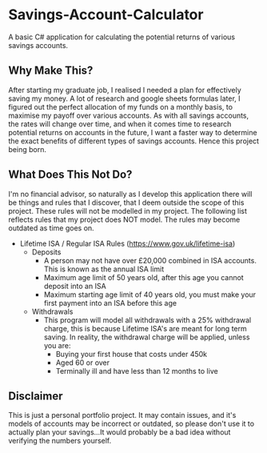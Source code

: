 # Savings-Account-Calculator
A basic C# application for calculating the potential returns of various savings accounts.

## Why Make This?
After starting my graduate job, I realised I needed a plan for effectively saving my money. A lot of research and google sheets formulas later,
I figured out the perfect allocation of my funds on a monthly basis, to maximise my payoff over various accounts. As with all savings accounts, the rates will change over time, and when it comes time
to research potential returns on accounts in the future, I want a faster way to determine the exact benefits of different types of savings accounts. Hence
this project being born.

## What Does This Not Do?
I'm no financial advisor, so naturally as I develop this application there will be things and rules that I discover, that I deem outside the scope of this project. These rules will not be modelled in my project. The following list reflects rules that my project does NOT model. The rules may become outdated as time goes on.

- Lifetime ISA / Regular ISA Rules (https://www.gov.uk/lifetime-isa)
  - Deposits
    - A person may not have over £20,000 combined in ISA accounts. This is known as the annual ISA limit
    - Maximum age limit of 50 years old, after this age you cannot deposit into an ISA
    - Maximum starting age limit of 40 years old, you must make your first payment into an ISA before this age
  - Withdrawals
    - This program will model all withdrawals with a 25% withdrawal charge, this is because Lifetime ISA's are meant for long term saving. In reality, the withdrawal charge will be applied, unless you are:
        - Buying your first house that costs under 450k
        - Aged 60 or over
        - Terminally ill and have less than 12 months to live
   
## Disclaimer
This is just a personal portfolio project. It may contain issues, and it's models of accounts may be incorrect or outdated, so please don't use it to actually plan your savings...It would probably be a bad idea without verifying the numbers yourself.
